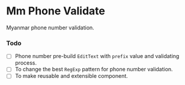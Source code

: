 # Mm Phone Validate
Myanmar phone number validation.

### Todo
- [ ] Phone number pre-build `EditText` with `prefix` value and validating process.
- [ ] To change the best `RegExp` pattern for phone number validation.
- [ ] To make reusable and extensible component.
